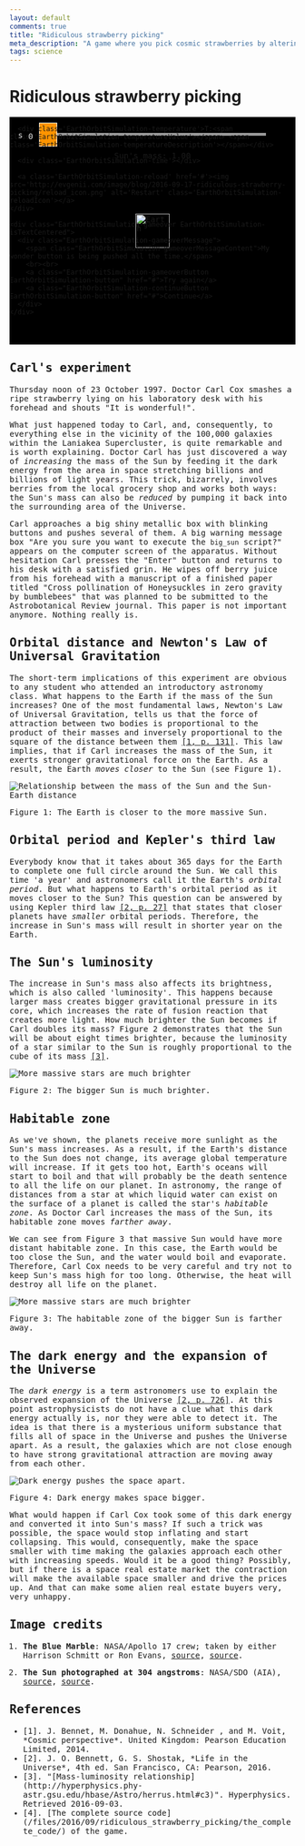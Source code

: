 ```yaml
---
layout: default
comments: true
title: "Ridiculous strawberry picking"
meta_description: "A game where you pick cosmic strawberries by altering the Earth orbit through modification of the Sun's mass"
tags: science
---
```


# Ridiculous strawberry picking

<!--

  To embed this game into your web page copy this source code until "Game END" comment.

  Note that the code uses the images loaded from http://evgenii.com web site. You will need to host these images if you want to make sure the game always works and is not dependent on evgenii.com web site.

 -->

<!--

  Ridiculous strawberry picking game

  http://evgenii.com/blog/ridiculous-strawberry-picking/

  License: Public Domain

  Image credits
  =============

  1. "The Blue Marble" By  NASA/Apollo 17 crew; taken by either Harrison Schmitt or Ron Evans. Sources: http://www.nasa.gov/images/content/115334main_image_feature_329_ys_full.jpg, https://commons.wikimedia.org/wiki/File:The_Earth_seen_from_Apollo_17.jpg

  2. "The Sun photographed at 304 angstroms" by NASA/SDO (AIA). Sources: http://sdo.gsfc.nasa.gov/assets/img/browse/2010/08/19/20100819_003221_4096_0304.jpg, https://commons.wikimedia.org/wiki/File:The_Sun_by_the_Atmospheric_Imaging_Assembly_of_NASA%27s_Solar_Dynamics_Observatory_-_20100819.jpg

-->

<!-- Styles -->
<style>
  /* Prevent browser from showing selection when the element is touched */
  .isUnselectable {
    -webkit-touch-callout: none;
    -webkit-user-select: none; /* Chrome/Safari */
    -moz-user-select: none; /* Firefox */
    -ms-user-select: none; /* IE10+ */
    -o-user-select: none;
    user-select: none;
    -webkit-tap-highlight-color: rgba(0, 0, 0, 0)
  }

  .EarthOrbitSimulator-hasHont {
    font-family: Consolas, "Andale Mono WT", "Andale Mono", "Lucida Console", "Lucida Sans Typewriter", "DejaVu Sans Mono", "Bitstream Vera Sans Mono", "Liberation Mono", "Nimbus Mono L", Monaco, "Courier New", Courier, monospace;
  }

  .EarthOrbitSimulation-alert {
    color: red;
    border: 1px solid red;
    background: #ffeeee;
    padding: 5px;
  }

  .EarthOrbitSimulation-container {
    background-color: #000000;
    position: relative;
    height: 400px;
    background-image: url("http://evgenii.com/image/blog/2016-09-17-ridiculous-strawberry-picking/starry_night.png");
    background-position: center bottom;
    background-repeat: repeat;
    background-size: 874px 260px;
  }

  .EarthOrbitSimulation-isTextCentered { text-align: center; }
  .EarthOrbitSimulation-isHidden { display: none; }

  .EarthOrbitSimulation-sun {
    position: absolute;
    width: 60px;
    top: 50%;
    left: 50%;
    margin-left: -30px;
    margin-top: -30px;
    z-index: 999;
  }

  .EarthOrbitSimulation-earth {
    position: absolute;
    width: 25px;
    top: -1000px;
    z-index: 1000;
  }

  .EarthOrbitSimulation-strawberry {
    position: absolute;
    width: 35px;
    height: 35px;
    top: 30px;
    left: 40px;
    z-index: 1000;
  }

  .EarthOrbitSimulation-canvas,
  .EarthOrbitSimulation-canvasHabitableZone { display: block; }

  .EarthOrbitSimulation-canvasHabitableZone {
    position: absolute;
    left: 0;
    top: 0;
    width: 100%;
    height: 100%;
    z-index: 1;
  }

  /*
    Game over
    ---------
  */

  .EarthOrbitSimulation-gameover {
    position: absolute;
    display: none;
    background-color: rgba(0, 0, 0, 0.1);
    left: 0;
    top: 0;
    width: 100%;
    height: 100%;
  }

  .EarthOrbitSimulation-hasGameoverMessage .EarthOrbitSimulation-gameover {
    display: block;
  }

  .EarthOrbitSimulation-hasGameoverMessage .EarthOrbitSimulation-earth {
    opacity: 0.3;
  }

  .EarthOrbitSimulation-hasGameoverMessage .EarthOrbitSimulation-sun {
    opacity: 0.3;
  }

  .EarthOrbitSimulation-hasGameoverMessage .EarthOrbitSimulation-canvasHabitableZone {
    opacity: 0.01;
  }

  .EarthOrbitSimulation-hasGameoverMessage .EarthOrbitSimulation-reload {
    display: none;
  }

  .EarthOrbitSimulation-hasGameoverMessage .EarthOrbitSimulation-strawberry {
    opacity: 0.3;
  }

  .EarthOrbitSimulation-gameoverButton {
    display: none;
  }

  .EarthOrbitSimulation-hasGameoverMessage-hasRestartButton .EarthOrbitSimulation-gameoverButton {
    display: inline;
  }

  .EarthOrbitSimulation-continueButton {
    display: inline;
  }

  .EarthOrbitSimulation-hasGameoverMessage-hasRestartButton .EarthOrbitSimulation-continueButton {
    display: none;
  }

  .EarthOrbitSimulation-gameoverMessageContent {
    text-shadow:
      0px 0px 2px #000000,
      1px 1px 1px #000000,
      -1px -1px 1px #000000,
      1px -1px 1px #000000,
      -1px 1px 1px #000000,
      2px 2px 1px #000000,
      -2px -2px 1px #000000,
      2px -2px 1px #000000,
      -2px 2px 1px #000000;
  }

  .EarthOrbitSimulation-gameoverMessage {
    color: #DDDDDD;
    font-size: 1em;
    line-height: 1.3;
    position: relative;
    padding: 10px;
    top: 50%;
    max-width: 800px;
    margin-left: auto;
    margin-right: auto;
    -webkit-transform: translateY(-50%);
    -ms-transform: translateY(-50%);
    transform: translateY(-50%);
  }

  @media (min-width: 600px) {
    .EarthOrbitSimulation-gameoverMessage {
      font-size: 1.2em;
      line-height: 1.5;
    }
  }

  .EarthOrbitSimulation-button {
    color: #ffb100;
    padding: 10px 15px;
    text-decoration: none;
    border-radius: 10px;
    border: 1px solid #ffb100;
  }

  /*
    Hud display
    ---------
  */

  .EarthOrbitSimulation-hudContainer {
    position: absolute;
    height: 100%;
    width: 100%;
    z-index: 1001;
  }

  .EarthOrbitSimulation-hudContainerChild {
    position: relative;
    width: 100%;
    height: 100%;
    max-width: 600px;
    margin-left: auto;
    margin-right: auto;
  }

  /*
    Reload button
    ---------
  */

  .EarthOrbitSimulation-reload {
    position: absolute;
    display: block;
    bottom: 10px;
    right: 15px;
    width: 40px;
    height: 40px;
    outline: none;
  }

  .EarthOrbitSimulation-reload:focus { outline: none; }

  .EarthOrbitSimulation-reloadIcon {
    width: 100%;
    border : 0;
  }

  /*
    Strawberry counter
    ---------
  */

  .EarthOrbitSimulation-strawberryCounter {
    position: absolute;
    top: 10px;
    left: 15px;
    color: #DDDDDD;
    z-index: 1;
  }

  .EarthOrbitSimulation-strawberryCounterImage {
    width: 15px;
    margin-right: 3px;
  }

  .EarthOrbitSimulation-strawberryCounter-isBlinking {
    -webkit-animation: blink-animation 0.3s steps(2, start) infinite;
    animation: blink-animation 0.3s steps(2, start) infinite;
    -webkit-animation-iteration-count: 4; /* Chrome, Safari, Opera */
    animation-iteration-count: 4;
  }

  /*
    Climate
    ---------
  */

  .EarthOrbitSimulation-temperature {
    position: absolute;
    bottom: 10px;
    left: 15px;
    color: #DDDDDD;
    z-index: 1;
  }

  .EarthOrbitSimulation-hasTooHotWarning {
    background-color: red;
    color: white;
    padding-left: 3px;
    padding-right: 3px;
  }

  .EarthOrbitSimulation-hasTooColdWarning {
    background-color: #BEC7FF;
    color: black;
    padding-left: 3px;
    padding-right: 3px;
  }

  /*
    Time
    ---------
  */

  .EarthOrbitSimulation-time {
    position: absolute;
    top: 10px;
    right: 15px;
    color: #DDDDDD;
    z-index: 1;
  }

  /* Blinking */
  .EarthOrbitSimulation-isBlinking {
    -webkit-animation: blink-animation 0.6s steps(2, start) infinite;
    animation: blink-animation 0.6s steps(2, start) infinite;
  }

  @-webkit-keyframes blink-animation {
    to {
      visibility: hidden;
    }
  }
  @keyframes blink-animation {
    to {
      visibility: hidden;
    }
  }

  .EarthOrbitSimulation-massSlider {
    max-width: 400px;
    margin: 0 auto;
  }

  /*

  Sick Slider
  --------------

  */

  .SickSlider {
    position: relative;
    height: 60px;
    cursor: pointer;
    z-index: 900;
  }

  .SickSlider-stripe {
    height: 5px;
    width: 100%;
    background-color: #999999;
    position: absolute;
    top: 28px;
    left: 0px;
  }

  .SickSlider-head {
    position: absolute;
    top: 10px;
    left: 0;
    width: 30px;
    height: 40px;
    background-color: #ff9400;
    border: 1px solid #FFFFFF;
  }
</style>

<div class="EarthOrbitSimulation EarthOrbitSimulator-hasHont">
<!-- Message shown in old browsers. -->
<p id="EarthOrbitSimulation-notSupportedMessage" class="EarthOrbitSimulation-alert EarthOrbitSimulation-isHidden">Please use a newer browser to see the simulation.</p>

<div class="EarthOrbitSimulation-container isFullScreenWide isUnselectable">
  <img src='http://evgenii.com/image/blog/2016-09-17-ridiculous-strawberry-picking/sun.png' alt='Earth' class='EarthOrbitSimulation-sun'>

  <img src='http://evgenii.com/image/blog/2016-09-17-ridiculous-strawberry-picking/earth.png' alt='Earth' class='EarthOrbitSimulation-earth'>


  <div class='EarthOrbitSimulation-hudContainer'>
    <div class='EarthOrbitSimulation-hudContainerChild'>
      <div class='EarthOrbitSimulation-strawberryCounter'>
        <img src='http://evgenii.com/image/blog/2016-09-17-ridiculous-strawberry-picking/strawberry.png' alt='strawberry' class='EarthOrbitSimulation-strawberryCounterImage'><span class='EarthOrbitSimulation-strawberryCounterNumber'>0</span>
      </div>

      <div class='EarthOrbitSimulation-temperature'>T:<span class='EarthOrbitSimulation-temperatureValue'></span> <span class='EarthOrbitSimulation-temperatureDescription'></span></div>

      <div class='EarthOrbitSimulation-time'></div>

      <a class='EarthOrbitSimulation-reload' href='#'><img src='http://evgenii.com/image/blog/2016-09-17-ridiculous-strawberry-picking/reload_icon.png' alt='Restart' class='EarthOrbitSimulation-reloadIcon'></a>
    </div>

    <div class="EarthOrbitSimulation-gameover EarthOrbitSimulation-isTextCentered">
      <div class="EarthOrbitSimulation-gameoverMessage">
        <span class="EarthOrbitSimulation-gameoverMessageContent">My wonder button is being pushed all the time.</span>
        <br><br>
        <a class="EarthOrbitSimulation-gameoverButton EarthOrbitSimulation-button" href="#">Try again</a>
        <a class="EarthOrbitSimulation-continueButton EarthOrbitSimulation-button" href="#">Continue</a>
      </div>
    </div>
  </div>

  <canvas class="EarthOrbitSimulation-canvas"></canvas>
  <canvas class="EarthOrbitSimulation-canvasHabitableZone"></canvas>
</div>

<div class="SickSlider EarthOrbitSimulation-massSlider isUnselectable" >
  <div class="SickSlider-stripe"></div>
  <div class="SickSlider-head"></div>
</div>

<div class='EarthOrbitSimulation-isTextCentered isUnselectable'>
  Sun's mass: <span class='EarthOrbitSimulation-sunsMass'>1.00</span>
</div>

<p class='EarthOrbitSimulation-debugOutput'></p>
</div>

<script>

(function(){
  // A Slider UI element
  function SickSlider(sliderElementSelector) {
    var that = {
      // A function that will be called when user changes the slider position.
      // The function will be passed the slider position: a number between 0 and 1.
      onSliderChange: null,
      // Store the previous slider value in order to prevent calling onSliderChange function with the same argument
      previousSliderValue: -42,
      // Does not react to user input when false
      enabled: true,
      didRequestUpdateOnNextFrame: false
    };

    // Initializes the slider element
    //
    // Arguments:
    //   sliderElementSelector: A CSS selector of the SickSlider element.
    that.init = function(sliderElementSelector) {
      that.slider = document.querySelector(sliderElementSelector);
      that.sliderHead = that.slider.querySelector(".SickSlider-head");
      var sliding = false;

      // Start dragging slider
      // -----------------

      that.slider.addEventListener("mousedown", function(e) {
        sliding = true;
        that.updateHeadPositionOnTouch(e);
      });

      that.slider.addEventListener("touchstart", function(e) {
        sliding = true;
        that.updateHeadPositionOnTouch(e);
      });

      that.slider.onselectstart = function () { return false; };

      // End dragging slider
      // -----------------

      document.addEventListener("mouseup", function(){
        sliding = false;
      });

      document.addEventListener("dragend", function(){
        sliding = false;
      });

      document.addEventListener("touchend", function(e) {
        sliding = false;
      });

      // Drag slider
      // -----------------

      document.addEventListener("mousemove", function(e) {
        if (!sliding) { return; }
        that.updateHeadPositionOnTouch(e);
      });

      document.addEventListener("touchmove", function(e) {
        if (!sliding) { return; }
        that.updateHeadPositionOnTouch(e);
      });

      that.slider.addEventListener("touchmove", function(e) {
        if (typeof e.preventDefault !== 'undefined' && e.preventDefault !== null) {
          e.preventDefault(); // Prevent screen from sliding on touch devices when the element is dragged.
        }
      });
    };

    // Returns the slider value (a number form 0 to 1) from the cursor position
    //
    // Arguments:
    //
    //   e: a touch event.
    //
    that.sliderValueFromCursor = function(e) {
      var pointerX = e.pageX;

      if (e.touches && e.touches.length > 0) {
        pointerX = e.touches[0].pageX;
      }

      pointerX = pointerX - that.slider.offsetLeft;
      var headLeft = (pointerX - 16);
      if (headLeft < 0) { headLeft = 0; }

      if ((headLeft + that.sliderHead.offsetWidth) > that.slider.offsetWidth) {
        headLeft = that.slider.offsetWidth - that.sliderHead.offsetWidth;
      }

      // Calculate slider value from head position
      var sliderWidthWithoutHead = that.slider.offsetWidth - that.sliderHead.offsetWidth;
      var sliderValue = 1;

      if (sliderWidthWithoutHead !== 0) {
        sliderValue = headLeft / sliderWidthWithoutHead;
      }

      return sliderValue;
    };

    // Changes the position of the slider
    //
    // Arguments:
    //
    //   sliderValue: a value between 0 and 1.
    //
    that.changePosition = function(sliderValue) {
      var headLeft = (that.slider.offsetWidth - that.sliderHead.offsetWidth) * sliderValue;
      that.sliderHead.style.left = headLeft + "px";
    };

    // Update the slider position and call the callback function
    //
    // Arguments:
    //
    //   e: a touch event.
    //
    that.updateHeadPositionOnTouch = function(e) {
      if (!that.enabled) { return; }
      var sliderValue = that.sliderValueFromCursor(e);

      // Handle the head change only if it changed significantly (more than 0.1%)
      if (Math.round(that.previousSliderValue * 1000) === Math.round(sliderValue * 1000)) { return; }
      that.previousSliderValue = sliderValue;

      if (!that.didRequestUpdateOnNextFrame) {
        // Update the slider on next redraw, to improve performance
        that.didRequestUpdateOnNextFrame = true;
        window.requestAnimationFrame(that.updateOnFrame);
      }
    };

    that.updateOnFrame = function() {
      that.changePosition(that.previousSliderValue);

      if (that.onSliderChange) {
        that.onSliderChange(that.previousSliderValue);
      }

      that.didRequestUpdateOnNextFrame = false;
    };

    that.init(sliderElementSelector);

    return that;
  }

  // Show debug messages on screen
  var debug = (function(){
    var debugOutput = document.querySelector(".EarthOrbitSimulation-debugOutput");

    function print(text) {
      var date = new Date();
      debugOutput.innerHTML = text + " " + date.getMilliseconds();
    }

    return {
      print: print
    };
  })();

  // Shows the current date on screen
  var simulationTime = (function(){
    var startYear = 1997,
      monthNames = ['Jan', 'Feb', 'Mar', 'Apr', 'May', 'Jun', 'Jul', 'Aug', 'Sep', 'Oct', 'Nov', 'Dec'],
      secondsSinceStartYear = (31 /*jan*/ +
        28 /*feb*/ +
        31 /*mar*/ +
        30 /*apr*/ +
        31 /*may*/ +
        30 /*jun*/ +
        31 /*jul*/ +
        31 /*aug*/ +
        30 /*sep*/ +
        23 /*oct*/) * 24 * 3600 +
      12 * 3600 /*noon*/,
      numberOfSimulatedSecondsSinceStart = secondsSinceStartYear, // Seconds since the start of the simulations,
      updateCycle = -1, // Used to limit the number of climate calculations, in order to improve performance
      secondsInSiderealYear = 365.242189 * 24 * 3600, // The length of the sidereal year for the Earth, in seconds
      timeElement = document.querySelector(".EarthOrbitSimulation-time"),
      previousTime = "";

    // The function is called on each frame, which is 60 time per second
    function update() {
      if (physics.state.paused) { return; }

      numberOfSimulatedSecondsSinceStart += physics.constants.timeIncrementPerFrameInSeconds;

      updateCycle += 1;
      if (updateCycle > 5) { updateCycle = 0; }
      if (updateCycle !== 0) { return; } // Update climate only once in 10 cycles, to improve performance

      var yearsSinceStart = Math.floor(numberOfSimulatedSecondsSinceStart / secondsInSiderealYear);
      var year = startYear + yearsSinceStart;
      var secondsSinceYearStart = (numberOfSimulatedSecondsSinceStart % secondsInSiderealYear);
      var monthId = Math.floor(secondsSinceYearStart / secondsInSiderealYear * 12);
      var monthName = monthNames[monthId];
      showTime(year, monthName);
    }

    function showTime(year, month) {
      var text = month + " " + year;
      if (text === previousTime) { return; }
      timeElement.innerHTML = text;
      previousTime = text;
    }

    function reset() {
      numberOfSimulatedSecondsSinceStart = secondsSinceStartYear;
    }

    return {
      reset: reset,
      update: update
    };
  })();

  // Calculates the average global temperature on Earth
  var climate = (function() {
    var initialTemperatureCelsius = 16,
      currentTemperatureCelsius = initialTemperatureCelsius,
      updateCycle = -1, // Used to limit the number of climate calculations, in order to improve performance
      previouslyDisplayedTemperature = 0, // Stores the previously display temperature
      temperatureElement = document.querySelector(".EarthOrbitSimulation-temperatureValue"),
      temperatureDescriptionElement = document.querySelector(".EarthOrbitSimulation-temperatureDescription"),

      // The number of cycles for Earth to survive in extreme cold or hot conditions.
      maxNumberOfExtremeCyclesToSurvive = 5,

      // The  number of cycles that Earth has been under extreme cold or hot conditions.
      cyclesUnderExtremeConditions = 0;

    function update(earthSunDistanceMeters, habitableZoneInnerDistanceMeters, habitableZoneOuterDistanceMeters) {
      if (physics.state.paused) { return; }

      if (isEarthDead()) {
        physics.state.paused = true;
        var message = currentTemperatureCelsius > 10 ? "All animal species living on the surface of the planet have become extinct due to high global temperature that caused some of the water to evaporate and create a runaway greenhouse effect which increased the temperature further." : "All animal species animal species living on the surface of the planet have become extinct due to low global temperature that caused the shutdown of photosynthesis in plants.";
        gameoverMessage.show(message);
        return;
      }

      updateCycle += 1;
      if (updateCycle > 30) { updateCycle = 0; }
      if (updateCycle !== 0) { return; } // Update climate only once in 100 cycles, to improve performance

      var tempChange = 0; // Change in temperature degrees

      if (earthSunDistanceMeters < habitableZoneInnerDistanceMeters) {
        // Earth is heating
        tempChange = Math.ceil(habitableZoneInnerDistanceMeters / earthSunDistanceMeters) ;
        if (tempChange > 3) { tempChange = 3; }
        if (tempChange === 0) { tempChange = 1; }
      } else if (earthSunDistanceMeters > habitableZoneOuterDistanceMeters) {
        // Earth is cooling
        var distanceToOuterEdge = habitableZoneOuterDistanceMeters - earthSunDistanceMeters;
        tempChange = Math.floor(5 * distanceToOuterEdge / habitableZoneOuterDistanceMeters);
        if (tempChange < -5) { tempChange = -5; }
        if (tempChange === 0) { tempChange = -1; }
      } else {
        // Earth is in the habitable zone
        if (currentTemperatureCelsius != initialTemperatureCelsius) {
          // Restore the temperature
          tempChange = Math.ceil((initialTemperatureCelsius - currentTemperatureCelsius) / 5);

          if (tempChange === 0) {
            if (currentTemperatureCelsius > initialTemperatureCelsius) { tempChange = -1; }
            if (currentTemperatureCelsius < initialTemperatureCelsius) { tempChange = 1; }
          }
        }
      }

      currentTemperatureCelsius += tempChange;

      displayCurrentTemperature(currentTemperatureCelsius);
      displayTemperatureDescription();
    }

    function displayCurrentTemperature(currentTemperatureCelsius) {
      if (previouslyDisplayedTemperature === currentTemperatureCelsius) { return; }
      previouslyDisplayedTemperature = currentTemperatureCelsius;
      temperatureElement.innerHTML = currentTemperatureCelsius;
    }

    function displayTemperatureDescription(changeDegrees) {
      var description = "nice",
        showTooHotWarning = false,
        showTooColdWarning = false;

      if (currentTemperatureCelsius  > initialTemperatureCelsius) {
        if (currentTemperatureCelsius >= 40) {
          // Extremely hot
          showTooHotWarning = true;
          description = "too hot";
          cyclesUnderExtremeConditions += 1;
        } else {
          cyclesUnderExtremeConditions = 0;

          if (currentTemperatureCelsius >= 30) {
            description = "hot";
          } else if (currentTemperatureCelsius >= 20) {
            description = "warm";
          }
        }
      } else {
        if (currentTemperatureCelsius <= 0) {
          // Extremely cold
          description = "freezing";
          showTooColdWarning = true;
          cyclesUnderExtremeConditions += 1;
        } else {
          cyclesUnderExtremeConditions = 0;

          if (currentTemperatureCelsius <= 7) {
            description = "cold";
          } else if (currentTemperatureCelsius <= 12) {
            description = "cool";
          }
        }
      }

      temperatureDescriptionElement.innerHTML = description;

      // Style the description warning with blinking and color if needed
      // -----------

      var descriptionElementClass = "";

      if (showTooHotWarning) {
        descriptionElementClass = "EarthOrbitSimulation-isBlinking EarthOrbitSimulation-hasTooHotWarning";
      } else if (showTooColdWarning) {
        descriptionElementClass = "EarthOrbitSimulation-isBlinking EarthOrbitSimulation-hasTooColdWarning";
      }

      temperatureDescriptionElement.className = descriptionElementClass;
    }

    function isEarthDead() {
      return cyclesUnderExtremeConditions > maxNumberOfExtremeCyclesToSurvive;
    }

    function reset() {
      currentTemperatureCelsius = initialTemperatureCelsius;
      updateCycle = -1;
      cyclesUnderExtremeConditions = 0;
    }

    return {
      reset: reset,
      update: update
    };
  })();

  // Calculates the location of the habitable zone
  var habitableZone = (function() {
    var innerEdgeMultiplier = 0.84, // The distance in AUs of the inner edge of the habitable zone
      outerEdgeMultiplier = 1.7,   // The distance in AUs of the outer edge of the habitable zone

      values = {
        innerDistanceMeters: 1, // The distance from the Sun to the inner edge of the habitable zone, in meters
        outerDistanceMeters: 1 // The distance from the Sun to the outer edge of the habitable zone, in meters
      };

    // Update habitable zone based on the mass of the Sun.
    // `massOfTheSunRatio` is a proportion of normal mass of the Sun (default is 1).
    function update(massOfTheSunRatio) {
      var sunLuminocity = Math.pow(massOfTheSunRatio, 3);

      values.innerDistanceMeters = innerDistanceMeters(sunLuminocity);
      values.outerDistanceMeters = outerDistanceMeters(sunLuminocity);
    }

    // Returns the distance of the inner edge of the habitable zone form the Sun in meters.
    // `sunLuminocityRatio` is a proportion of Sun luminocity (default is 1).
    function innerDistanceMeters(sunLuminocityRatio) {
      return Math.sqrt(sunLuminocityRatio) * innerEdgeMultiplier * physics.constants.earthSunDistanceMeters;
    }

    // Returns the distance of the outer edge of the habitable zone form the Sun in pixels.
    function innerDistancePixels() {
      return values.innerDistanceMeters / physics.constants.scaleFactor;
    }

    // Returns the distance of the outer edge of the habitable zone form the Sun in meters.
    // `sunLuminocityRatio` is a proportion of Sun luminocity (default is 1).
    function outerDistanceMeters(sunLuminocityRatio) {
      return Math.sqrt(sunLuminocityRatio) * outerEdgeMultiplier * physics.constants.earthSunDistanceMeters;
    }

    // Returns the distance of the outer edge of the habitable zone form the Sun in pixels.
    function outerDistancePixels() {
      return values.outerDistanceMeters / physics.constants.scaleFactor;
    }

    return {
      innerDistancePixels: innerDistancePixels,
      outerDistancePixels: outerDistancePixels,
      update: update,
      values: values
    };
  })();

  var helper = (function(){
    function showBlockElement(elemenent) {
      elemenent.style.display = 'block';
    }

    function hideBlockElement(elemenent) {
      elemenent.style.display = 'none';
    }

    function showInlineElement(elemenent) {
      elemenent.style.display = 'inline';
    }

    function hideInlineElement(elemenent) {
      elemenent.style.display = 'none';
    }

    function rotateElement(element, deg) {
      element.style.webkitTransform = 'rotate(' + deg + 'deg)';
      element.style.mozTransform    = 'rotate(' + deg + 'deg)';
      element.style.msTransform     = 'rotate(' + deg + 'deg)';
      element.style.oTransform      = 'rotate(' + deg + 'deg)';
      element.style.transform       = 'rotate(' + deg + 'deg)';
    }

    function createImage(src, alt) {
      var image = document.createElement('img');
      image.setAttribute('src', src);
      image.setAttribute('alt', alt);
      return image;
    }

    /**
     * Remove item from array
     *
     * Modifies the array “in place”, i.e. the array passed as an argument
     * is modified as opposed to creating a new array. Also returns the modified
     * array for your convenience.
     *
     * Source: http://stackoverflow.com/a/36540678/297131
     */
    function removeFromArray(array, item) {
      var itemIndex;

      // Look for the item (the item can have multiple indices)
      itemIndex = array.indexOf(item);

      while (itemIndex !== -1) {
          // Remove the item, then return the modified array
          array.splice(itemIndex, 1);

          itemIndex = array.indexOf(item);
      }

      // Return the modified array
      return array;
    }

    // http://stackoverflow.com/a/5169076/297131
    function addClass(element, clazz) {
      if (!hasClass(element, clazz)) {
        element.className += " " + clazz;
      }
    }

    function removeClass(element, clazz) {
      if (hasClass(element, clazz)) {
        var reg = new RegExp('(\\s|^)' + clazz + '(\\s|$)');
        element.className = element.className.replace(reg,' ');
        element.className = element.className.trim();
      }
    }

    function hasClass(elemement, clazz) {
      return elemement.className.match(new RegExp('(\\s|^)' + clazz + '(\\s|$)'));
    }

    return {
      addClass: addClass,
      removeClass: removeClass,
      removeFromArray: removeFromArray,
      createImage: createImage,
      rotateElement: rotateElement,
      showInlineElement: showInlineElement,
      hideInlineElement: hideInlineElement,
      showBlockElement: showBlockElement,
      hideBlockElement: hideBlockElement
    };
  })();


  // Checks if two objects are collided
  var collision = (function(){
    // Return true if two object are collided
    function areCollided(objectOnePosition, objectTwoPosition, objectTwoSize) {
      var correctedObjectTwoSize = objectTwoSize * 0.8;
      var objectTwoHalf = correctedObjectTwoSize / 2;
      var objectTwoLeft = objectTwoPosition.x - objectTwoHalf;
      var objectTwoRight = objectTwoPosition.x + objectTwoHalf;
      var objectTwoRightTop = objectTwoPosition.y - objectTwoHalf;
      var objectTwoBottom = objectTwoPosition.y + objectTwoHalf;

      return (objectOnePosition.x >= objectTwoLeft && objectOnePosition.x <= objectTwoRight &&
        objectOnePosition.y >= objectTwoRightTop && objectOnePosition.y <= objectTwoBottom);
    }

    return {
      areCollided: areCollided
    };
  })();


  // Calculates the position of the Earth
  var physics = (function() {
    var constants = {
      gravitationalConstant: 6.67408 * Math.pow(10, -11),
      earthSunDistanceMeters: 1.496 * Math.pow(10, 11),
      earthAngularVelocityMetersPerSecond: 1.990986 *  Math.pow(10, -7),
      massOfTheSunKg: 1.98855 * Math.pow(10, 30),
      pixelsInOneEarthSunDistance: 100, // The length of one AU (Earth-Sun distance) in pixels.

      // The number of calculations of orbital path done in one 16 millisecond frame.
      // The higher the number, the more precise are the calculations and the slower the simulation.
      numberOfCalculationsPerFrame: 100
    };

    // A factor by which we scale the distance between the Sun and the Earth
    // in order to show it on screen
    constants.scaleFactor = constants.earthSunDistanceMeters / constants.pixelsInOneEarthSunDistance;

    // The number of seconds advanced by the animation in each frame.
    // The frames are fired 60 times per second.
    constants.timeIncrementPerFrameInSeconds = 3600 * 24 * 2;

    // The length of the time increment, in seconds.
    constants.deltaT = constants.timeIncrementPerFrameInSeconds / constants.numberOfCalculationsPerFrame;


    // Initial condition of the model
    var initialConditions = {
      distance: {
        value: constants.earthSunDistanceMeters,
        speed: 0.00
      },
      angle: {
        value: Math.PI / 6,
        speed: constants.earthAngularVelocityMetersPerSecond
      }
    };

    // Current state of the system
    var state = {
      distance: {
        value: 0,
        speed: 0
      },
      angle: {
        value: 0,
        speed: 0
      },
      massOfTheSunKg: constants.massOfTheSunKg,
      paused: false
    };

    function calculateDistanceAcceleration(state) {
      // [acceleration of distance] = [distance][angular velocity]^2 - G * M / [distance]^2
      return state.distance.value * Math.pow(state.angle.speed, 2) -
        (constants.gravitationalConstant * state.massOfTheSunKg) / Math.pow(state.distance.value, 2);
    }

    function calculateAngleAcceleration(state) {
      // [acceleration of angle] = - 2[speed][angular velocity] / [distance]
      return -2.0 * state.distance.speed * state.angle.speed / state.distance.value;
    }

    // Calculates a new value based on the time change and its derivative
    // For example, it calculates the new distance based on the distance derivative (velocity)
    // and the elapsed time interval.
    function newValue(currentValue, deltaT, derivative) {
      return currentValue + deltaT * derivative;
    }

    function resetStateToInitialConditions() {
      state.distance.value = initialConditions.distance.value;
      state.distance.speed = initialConditions.distance.speed;

      state.angle.value = initialConditions.angle.value;
      state.angle.speed = initialConditions.angle.speed;
    }

    // The distance that is used for drawing on screen
    function earthSunDistancePixels() {
      return state.distance.value / constants.scaleFactor;
    }

    // The main function that is called on every animation frame.
    // It calculates and updates the current positions of the bodies
    function updatePosition() {
      if (physics.state.paused) { return; }
      for (var i = 0; i < constants.numberOfCalculationsPerFrame; i++) {
        calculateNewPosition();
      }
    }

    // Calculates position of the Earth
    function calculateNewPosition() {
      // Calculate new distance
      var distanceAcceleration = calculateDistanceAcceleration(state);
      state.distance.speed = newValue(state.distance.speed, constants.deltaT, distanceAcceleration);
      state.distance.value = newValue(state.distance.value, constants.deltaT, state.distance.speed);

      // Calculate new angle
      var angleAcceleration = calculateAngleAcceleration(state);
      state.angle.speed = newValue(state.angle.speed, constants.deltaT, angleAcceleration);
      state.angle.value = newValue(state.angle.value, constants.deltaT, state.angle.speed);

      if (state.angle.value > 2 * Math.PI) {
        state.angle.value = state.angle.value % (2 * Math.PI);
      }
    }

    // Updates the mass of the Sun
    function updateFromUserInput(solarMassMultiplier) {
      state.massOfTheSunKg = constants.massOfTheSunKg * solarMassMultiplier;
    }

    // Returns the current mass of the Sun as a fraction of the normal mass.
    function currentSunMassRatio() {
      return state.massOfTheSunKg / constants.massOfTheSunKg;
    }

    return {
      earthSunDistancePixels: earthSunDistancePixels,
      resetStateToInitialConditions: resetStateToInitialConditions,
      currentSunMassRatio: currentSunMassRatio,
      updatePosition: updatePosition,
      initialConditions: initialConditions,
      updateFromUserInput: updateFromUserInput,
      constants: constants,
      state: state
    };
  })();

  // Show a full screen message when the game is lost
  var gameoverMessage = (function(){
    var containerElement = document.querySelector(".EarthOrbitSimulation"),
      gameoverMessageContentElement = document.querySelector(".EarthOrbitSimulation-gameoverMessageContent"),
      restartButton = document.querySelector(".EarthOrbitSimulation-gameoverButton"),
      continueButton = document.querySelector(".EarthOrbitSimulation-continueButton"),
      gameoverCssClass = 'EarthOrbitSimulation-hasGameoverMessage',
      gameoverWithRestartButtonCssClass = 'EarthOrbitSimulation-hasGameoverMessage-hasRestartButton';

    function show(message) {
      showMessage(true);
      gameoverMessageContentElement.innerHTML = message;
    }

    function showWithContinueButton(message, didClickContinue) {
      gameoverMessageContentElement.innerHTML = message;
      showMessage(false);

      continueButton.onclick = function() {
        didClickContinue();
        return false; // Prevent default click
      };
    }

    function showMessage(hasRestartButton) {
      helper.addClass(containerElement, gameoverCssClass);

      if (hasRestartButton) {
        helper.addClass(containerElement, gameoverWithRestartButtonCssClass);
      } else {
        helper.removeClass(containerElement, gameoverWithRestartButtonCssClass);
      }
    }

    function hide() {
      helper.removeClass(containerElement, gameoverCssClass);
    }

    function init() {
      restartButton.onclick = userInput.didClickRestart;
    }

    return {
      show: show,
      showWithContinueButton: showWithContinueButton,
      gameoverMessage: gameoverMessage,
      hide: hide,
      init: init
    };
  })();

  // Returns a random number, same numbers each time.
  var seedableRandom = (function(){
    var currentIndex = 1;

    // Resets the generator, the nextValue function will start returning same numbers
    function reset() {
      currentIndex = 1;
    }

    // Returns a random number between 0 and 1, inclusive
    function nextValue() {
      var value =  Math.E * 7321 * (Math.sin(Math.E * currentIndex * 121) + 1);
      value = (value > 1) ? (value % 1) : value; // always between 1 and zero
      currentIndex++;
      return value;
    }

    // Returns random boolean
    function getBoolean() {
      return nextValue() > 0.5;
    }

    return {
      nextValue: nextValue,
      getBoolean: getBoolean,
      reset: reset
    };
  })();

  // Displays the number of collected strawberries
  var strawberryCounter = (function(){
    var values = {
        collectedNumber: 0 // number of strawberries picked
      },
      strawberryCounterNumberElement = document.querySelector(".EarthOrbitSimulation-strawberryCounterNumber"),
      strawberryCounterElement = document.querySelector(".EarthOrbitSimulation-strawberryCounter");

    function reset() {
      values.collectedNumber = 0;
      strawberryCounterNumberElement.innerHTML = "0";
    }

    function increment() {
      values.collectedNumber += 1;
      strawberryCounterNumberElement.innerHTML = "" + values.collectedNumber;

      // Blink the counter
      strawberryCounterElement.className = 'EarthOrbitSimulation-strawberryCounter';
      void strawberryCounterElement.offsetWidth;
      strawberryCounterElement.className = 'EarthOrbitSimulation-strawberryCounter EarthOrbitSimulation-strawberryCounter-isBlinking';
    }

    return {
      values: values,
      reset: reset,
      increment: increment
    };
  })();

  // The pool of strawberry DOM elements.
  // Adding and removing DOM elements is relatively slow operation and can be noticeable on mobile devices.
  // We use this object for improving performance by keeping strawberry elements in the DOM
  // instead of removing and adding them each time the number of strawberries is changed on screen.
  var strawberryPool = (function() {
    var container = document.querySelector(".EarthOrbitSimulation-container"),
      cachedElements = []; // Contains existing but currently hidden strawberry elements.

    /*
      Hides the element and caches it for later use with 'getOne' function
    */
    function hideAndCache(element) {
      helper.addClass(element, 'EarthOrbitSimulation-isHidden');
      cachedElements.push(element);
    }

    /*
      Returns a strawberry element
    */
    function getOne() {
      var element = getOneFromCache();
      if (element !== null) { return element; }

      console.log('create element');
      // The cache is empty - create a new element instead and add to the DOM
      element = helper.createImage('http://evgenii.com/image/blog/2016-09-17-ridiculous-strawberry-picking/strawberry.png',
        'Cosmic strawberry');

      element.className = 'EarthOrbitSimulation-strawberry';
      container.appendChild(element);
      return element;
    }

    // Returns a strawberry element from cache or null if the cache is empty.
    function getOneFromCache() {
      if (cachedElements.lenght === 0) { return null; }
      var element = cachedElements.shift();
      if (typeof element === 'undefined' || element === null) { return null; }
      element.style.left = '100px';
      element.style.top = '-1000px';
      helper.removeClass(element, 'EarthOrbitSimulation-isHidden');
      return element;
    }

    return {
      getOne: getOne,
      hideAndCache: hideAndCache
    };
  })();

  /*
    Represents a single juicy strawberry
  */
  function OneStrawberry() {
    var that = {
      container: document.querySelector(".EarthOrbitSimulation-container"),
      element: null, // Contains the DOM element for the strawberry,
      initialDistanceFromTheSunMeters: 5.0 * physics.constants.earthSunDistanceMeters,
      distanceFromTheSunMeters: 1,
      speedMetersPerSecond: 3000.0, // How fast the strawberry is moving
      // The distance from the Sun at which the strawberry slows down form light speed to ordinary speed
      distanceFromTheSunLightSpeedOffMeters: 2.0 * physics.constants.earthSunDistanceMeters,
      lightSpeedMetersPerSecond: 200000.0, // How fast the strawberry is travelling at 'light speed'
      initialAngle: -0.2,
      angle: 1,
      strawberrySizePixels: 35.0,
      rotationClockwise: true, // When true, the strawberry is rotating clockwise
      approachCurvature: 3,
      position: {x: 1, y: 1} // Current position
    };

    /*
     Updates the strawberry position and detects collision with the Sun or the Earth.
     This function is called on every frame, 60 times per second.
    */
    that.update = function() {
      if (physics.state.paused) { return; }

      // Update strawberry position
      // ------------------

      that.updatePosition();
      var distanceFromTheSunPixels = that.distanceFromTheSunMeters / physics.constants.scaleFactor;
      that.position = that.calculatePosition(distanceFromTheSunPixels, that.angle);
      that.drawstrawberry(that.position);
    };

    that.updatePosition = function() {
      var currentSpeed = 0;

      if (that.distanceFromTheSunMeters > that.distanceFromTheSunLightSpeedOffMeters) {
        // Use light speed, too far fro the Sun
        currentSpeed = that.lightSpeedMetersPerSecond;
      } else {
        // Use normal speeed, close to the Sun
        currentSpeed = that.speedMetersPerSecond;
      }

      var distanceTravelledInOneFrame = currentSpeed * physics.constants.timeIncrementPerFrameInSeconds;
      that.distanceFromTheSunMeters -= distanceTravelledInOneFrame;
    };

     // Return true if the strawberry has collided with the Sun
    that.isCollidedWithTheSun = function() {
      var sizeOfTheSun = 1.4 * graphics.values.currentSunsSizePixels;
      if (sizeOfTheSun < 50) { sizeOfTheSun = 50; }
      return collision.areCollided(that.position, graphics.values.center, sizeOfTheSun);
    };

    // Return true if the strawberry has collided with the Earth
    that.isCollidedWithTheEarth = function() {
      return collision.areCollided(that.position, graphics.values.earthPosition, 2.0 * graphics.values.earthSize);
    };

    that.drawstrawberry = function(position) {
      var left = (position.x - that.strawberrySizePixels / 2) + "px";
      var top = (position.y - that.strawberrySizePixels / 2) + "px";
      that.element.style.left = left;
      that.element.style.top = top;
    };

    that.calculatePosition = function(distance, angle) {
      var rotationSign = that.rotationClockwise ? 1 : -1;
      // Add some curvature to the motion
      var curvature = rotationSign * Math.sin(distance / 300) * that.approachCurvature;
      var udatedAngle = curvature + angle;

      var centerX = Math.cos(udatedAngle) * distance + graphics.values.center.x;
      var centerY = Math.sin(-udatedAngle) * distance + graphics.values.center.y;

      return {
        x: centerX,
        y: centerY
      };
    };

    // Shows the strawberry element on screen
    that.showElement = function() {
      if (that.element !== null) { return; }
      that.element = strawberryPool.getOne();
    };

    // Show strawberry on screen
    that.show = function() {
      that.distanceFromTheSunMeters = that.initialDistanceFromTheSunMeters;
      that.angle = that.calculateNewAngle();
      that.approachCurvature = that.calculateNewCurvature();
      that.speedMetersPerSecond = that.calculateNewSpeed();
      that.rotationClockwise = seedableRandom.getBoolean();

      var rotationAngle = that.calculateNewRotationAngle();
      helper.rotateElement(that.element, rotationAngle);
    };

    /*
      Calculates the rotation angle for the strawberry image in degrees.
      Angle of 0 means the strawberry image is not rotatied.
    */
    that.calculateNewRotationAngle = function() {
      var correctionDegrees = -13; // correct for  the image rotation.
      var rotationAngle = that.angle / Math.PI * 180.0; // Convert to degrees
      rotationAngle = 90 - rotationAngle + correctionDegrees;
      return rotationAngle;
    };

    /*
      Calculates a curvature multiplier for the strawberry path, a value between 0 and 5.
      0 means the path is linear, and 5 means the path is highly curved.
    */
    that.calculateNewCurvature = function() {
      return 5 * seedableRandom.nextValue();
    };

    /*
      Calculates an angle at which the strawberry approaches the sun, in radians.
      Angle of 0 means, the strawberry approaches the Sun from the right.
    */
    that.calculateNewAngle = function() {
      return 2 * Math.PI * seedableRandom.nextValue();
    };

    /*
      Calculates the speed for the strawberry. The speed increases with the number of picked strawberries
      making the game harder. There is also a slight random variation in speed.
    */
    that.calculateNewSpeed = function() {
      var speedDifficultyIncrease = 25 * strawberryCounter.values.collectedNumber;
      return 2500 + (1000 * seedableRandom.nextValue()) + speedDifficultyIncrease;
    };

    that.remove = function() {
      if (that.element === null) { return; }
      strawberryPool.hideAndCache(that.element);
      that.element = null;
    };

    that.init = function() {
      that.showElement();
      that.show();
    };

    that.init();

    return that;
  }

  // Shows the strawberries
  var strawberries = (function(){
    var allStrawberries = [], // Currently shown strawberries
      // Show the "Strawberry has landed" only once
      shownstrawberryHasLandedOnEarthMessage = false,
      // Show the "Sun has been removed" message only once
      shownSunWasRemovedMessage = false;

    /*
     Updates the strawberry position and detects collision with the Sun or the Earth.
     This function is called on every frame, 60 times per second.
    */
    function update() {
      if (physics.state.paused) { return; }

      for (var i = 0; i < allStrawberries.length; i++) {
        var strawberry = allStrawberries[i];
        strawberry.update();

        isCollidedWithSun(strawberry);
        isCollidedWithEarth(strawberry);
      }
    }

    // Check if strawberry has collided with the Sun
    function isCollidedWithSun(strawberry) {
      if (!strawberry.isCollidedWithTheSun()) { return; }
      userInput.removeSun();

      if (!shownSunWasRemovedMessage) {
        physics.state.paused = true;
        shownSunWasRemovedMessage = true;

        gameoverMessage.showWithContinueButton("Greetings Earthlings! We detected an unauthorized dark energy transfer that slowed down the inflation of the Universe and triggered a cosmic real estate crisis. To restore our profits we have removed your star. We apologize for any inconvenience and wish you a good night. ~The association of intergalactic spacelords.", didTapContinueButtonAfterSunHasBeenRemoved);
      }
    }

    // Check if strawberry has collided with the Earth
    function isCollidedWithEarth(strawberry) {
      if (!strawberry.isCollidedWithTheEarth()) { return; }

      strawberryCounter.increment();
      removeOneStrawberry(strawberry);

      if (shownstrawberryHasLandedOnEarthMessage) {
        addStrawberries();
      } else {
        physics.state.paused = true;
        shownstrawberryHasLandedOnEarthMessage = true;

        gameoverMessage.showWithContinueButton("A giant strawberry-shaped object safely landed on the Earth. The landing site has soon become a popular tourist attraction where one can buy a smoothie or a strawberry-shaped souvenir.", didTapContinueButtonAfterCollisionWithEarth);
      }
    }

    function didTapContinueButtonAfterSunHasBeenRemoved() {
      gameoverMessage.hide();
      physics.state.paused = false;
    }

    function didTapContinueButtonAfterCollisionWithEarth() {
      gameoverMessage.hide();
      addStrawberries();
      physics.state.paused = false;
    }

    /*
      Start showing the first strawberry.
    */
    function reset() {
      seedableRandom.reset();
      currentStrawberriesToShow = 0;
      removeAllStrawberries();
      addStrawberries();
    }

    var currentStrawberriesToShow = 0;

    /*

      Contains the amount of strawberries to add to the screen when the given amount of picked strawberries is reached.

      For example ("0": 1) means that we start by showing one strawberry.

      When four strawberries are picked ("4": 1) we add another strawberry, now showing two in total.

      When five strawberries are picked ("5": -1) we remove one strawberry, showing one in total.

      When seven strawberries are picked ("7": 1) we add another strawberry again, showing two in total on screen.
    */
    var dataStrawberriesToAdd = {
      "0": 1,   // total 1
      "4": 1,   // total 2
      "5": -1,  // total 1
      "7": 1,   // total 2
      "8": -1,  // total 1
      "10": 1,  // total 2
      "12": 1,  // total 3
      "13": -1, // total 2
      "14": -1, // total 1
      "15": 1,  // total 2
      "17": -1, // total 1
      "20": 1,  // total 2
      "25": 1,  // total 3
      "26": -1, // total 2

      "30": 1,  // total 3
      "34": -1, // total 2
      "37": 1,  // total 3
      "38": -1, // total 2
      "40": 1,  // total 3
      "42": 1,  // total 4
      "43": -1, // total 3
      "44": -1, // total 2
      "45": 1,  // total 3
      "47": -1, // total 2
      "50": 1,  // total 3
      "55": 1,  // total 4
      "56": -1, // total 3

      "60": 1,  // total 4
      "64": -1, // total 3
      "67": 1,  // total 4
      "68": -1, // total 3
      "70": 1,  // total 4
      "72": 1,  // total 5
      "73": -1, // total 4
      "74": -1, // total 3
      "75": 1,  // total 4
      "77": -1, // total 3
      "80": 1,  // total 4
      "85": 1,  // total 5
      "86": -1  // total 4
    };

    // Returns the increase in the number of strawberries on screen.
    // 0 - same number
    // 1 - one more strawberry is added
    // -1 - the number of strawberries is reduced by one
    function strawberriesIncrease() {
      for (var numberProperty in dataStrawberriesToAdd) {
        if (dataStrawberriesToAdd.hasOwnProperty(numberProperty)) {
          var collectedNumber = parseInt(numberProperty, 10);
          if (strawberryCounter.values.collectedNumber === collectedNumber) {
            return dataStrawberriesToAdd[numberProperty];
          }
        }
      }

      return 0;
    }

    function addStrawberries() {
      currentStrawberriesToShow += strawberriesIncrease();
      var strawberriesToAdd = currentStrawberriesToShow - allStrawberries.length;
      if (strawberriesToAdd === 0 && allStrawberries.length === 0) { strawberriesToAdd = 1; }

      for (var i = 0; i < strawberriesToAdd; i++) {
        addOneStrawberry();
      }
    }

    function addOneStrawberry() {
      var strawberry = OneStrawberry();
      allStrawberries.push(strawberry);
    }

    function removeAllStrawberries() {
      for (var i = 0; i < allStrawberries.length; i++) {
        allStrawberries[i].remove();
      }

      allStrawberries = [];
    }

    function removeOneStrawberry(strawberry) {
      strawberry.remove();
      helper.removeFromArray(allStrawberries, strawberry);
    }

    return {
      reset: reset,
      update: update
    };
  })();

  // Draw the scene
  var graphics = (function() {
    var canvas = null, // Canvas DOM element.
      context = null, // Canvas context for drawing.
      canvasHabitableZone = null, // Habitable zone canvas DOM element
      contextHabitableZone = null, // Habitable zone canvas context
      canvasHeight = 400,
      colors = {
        orbitalPath: "#777777",
        habitableZoneFillColor: "#00FF00"
      },
      previousEarthPosition = null,
      earthElement,
      sunElement,
      values = {
        center: {
          x: 1,
          y: 1
        },
        earthPosition: { x: 1, y: 1 },
        earthSize: 25,
        sunsSize: 60
      };

    values.currentSunsSizePixels = values.sunsSize;

    function drawTheEarth(earthPosition) {
      var left = (earthPosition.x - values.earthSize/2) + "px";
      var top = (earthPosition.y - values.earthSize/2) + "px";
      earthElement.style.left = left;
      earthElement.style.top = top;
    }

    function calculateEarthPosition(distance, angle) {
      var centerX = Math.cos(angle) * distance + values.center.x;
      var centerY = Math.sin(-angle) * distance + values.center.y;

      return {
        x: centerX,
        y: centerY
      };
    }

    // Updates the size of the Sun based on its mass. The sunMass argument is a fraction of the real Sun's mass.
    function updateSunSizeAndBrightness(sunMass) {
      // Change brightness
      sunElement.setAttribute("style","filter:brightness(" + sunMass + "); " +
        "-webkit-filter:brightness(" + sunMass + "); ");

      var sunsDefaultWidth = values.sunsSize;
      values.currentSunsSizePixels = sunsDefaultWidth * Math.pow(sunMass, 1/3);
      sunElement.style.width = values.currentSunsSizePixels + "px";
      sunElement.style.marginLeft = -(values.currentSunsSizePixels / 2.0) + "px";
      sunElement.style.marginTop = -(values.currentSunsSizePixels / 2.0) + "px";
    }

    // Draw the habitable zone
    // `sunMassRatio` is a proportion of normal mass of the Sun (default is 1).
    function redrawHabitableZone(sunMassRatio) {
      habitableZone.update(sunMassRatio);
      contextHabitableZone.clearRect(0, 0, canvas.width, canvas.height);
      contextHabitableZone.fillStyle = colors.habitableZoneFillColor;
      contextHabitableZone.globalAlpha = 0.15;
      contextHabitableZone.beginPath();

      contextHabitableZone.arc(values.center.x, values.center.y, habitableZone.innerDistancePixels(),
        0, 2*Math.PI, true);

      contextHabitableZone.arc(values.center.x, values.center.y, habitableZone.outerDistancePixels(),
        0, 2*Math.PI, false);

      contextHabitableZone.fill();
    }

    function drawOrbitalLine(newEarthPosition) {
      if (previousEarthPosition === null) {
        previousEarthPosition = newEarthPosition;
        return;
      }

      context.beginPath();
      context.strokeStyle = colors.orbitalPath;
      context.moveTo(previousEarthPosition.x, previousEarthPosition.y);
      context.lineTo(newEarthPosition.x, newEarthPosition.y);
      context.stroke();

      previousEarthPosition = newEarthPosition;
    }

    // Return true if Earth has collided with the Sun
    function isEarthCollidedWithTheSun(earthPosition) {
      return collision.areCollided(earthPosition, values.center, values.currentSunsSizePixels);
    }

    // Draws the scene
    function drawScene(distance, angle) {
      values.earthPosition = calculateEarthPosition(distance, angle);
      drawTheEarth(values.earthPosition);
      drawOrbitalLine(values.earthPosition);

      if (isEarthCollidedWithTheSun(values.earthPosition)) {
        physics.state.paused = true;
        gameoverMessage.show("The Earth has collided with the Sun and evaporated at temperature over 5,700 degrees. It was quick and almost painless death for all life.");
      }
    }

    function showCanvasNotSupportedMessage() {
      document.getElementById("EarthOrbitSimulation-notSupportedMessage").style.display ='block';
    }

    function calculateScreenCenter() {
      values.center.x = Math.floor(canvas.width / 2);
      values.center.y = Math.floor(canvas.height / 2);
    }

    // Resize canvas to will the width of container
    function fitToContainer(){
      layoutCanvas(canvas, canvasHeight);
      layoutCanvas(canvasHabitableZone, canvasHeight);
      calculateScreenCenter();
    }

    function layoutCanvas(canvasElement, height) {
      canvasElement.style.width = '100%';
      canvasElement.style.height = height + 'px';
      canvasElement.width = canvasElement.offsetWidth;
      canvasElement.height = canvasElement.offsetHeight;
    }

    // Returns true on error and false on success
    function initCanvas() {
      // Find the canvas HTML element
      canvas = document.querySelector(".EarthOrbitSimulation-canvas");

      // Check if the browser supports canvas drawing
      if (!(window.requestAnimationFrame && canvas && canvas.getContext)) { return true; }

      // Get canvas context for drawing
      context = canvas.getContext("2d");
      if (!context) { return true; } // Error, browser does not support canvas
      return false;
    }

    // Returns true on error and false on success
    function initHabitableZoneCanvas() {
      canvasHabitableZone = document.querySelector(".EarthOrbitSimulation-canvasHabitableZone");

      // Get canvas context for drawing
      contextHabitableZone = canvasHabitableZone.getContext("2d");
      if (!contextHabitableZone) { return true; } // Error, browser does not support canvas
      return false;
    }

    // Create canvas for drawing and call success argument
    function init(success) {
      if (initCanvas()) {
        // The browser can not use canvas. Show a warning message.
        showCanvasNotSupportedMessage();
        return;
      }

      if (initHabitableZoneCanvas()) {
        // The browser can not use canvas. Show a warning message.
        showCanvasNotSupportedMessage();
        return;
      }

      // Update the size of the canvas
      fitToContainer();

      earthElement = document.querySelector(".EarthOrbitSimulation-earth");
      sunElement = document.querySelector(".EarthOrbitSimulation-sun");
      redrawHabitableZone(1);

      // Execute success callback function
      success();
    }

    function clearScene() {
      context.clearRect(0, 0, canvas.width, canvas.height);
      previousEarthPosition = null;
    }

    return {
      fitToContainer: fitToContainer,
      drawScene: drawScene,
      updateSunSizeAndBrightness: updateSunSizeAndBrightness,
      redrawHabitableZone: redrawHabitableZone,
      clearScene: clearScene,
      values: values,
      init: init
    };
  })();

  // Start the simulation
  var simulation = (function() {
    // The method is called 60 times per second
    function animate() {
      physics.updatePosition();
      simulationTime.update();
      graphics.drawScene(physics.earthSunDistancePixels(), physics.state.angle.value);
      strawberries.update();

      climate.update(physics.state.distance.value,
        habitableZone.values.innerDistanceMeters,
        habitableZone.values.outerDistanceMeters);

      window.requestAnimationFrame(animate);
    }

    function start() {
      graphics.init(function() {
        // Use the initial conditions for the simulation
        physics.resetStateToInitialConditions();
        strawberries.reset();
        gameoverMessage.init();

        // Redraw the scene if page is resized
        window.addEventListener('resize', function(event){
          graphics.fitToContainer();
          graphics.clearScene();
          console.log(physics.state.massOfTheSunKg);
          graphics.redrawHabitableZone(physics.currentSunMassRatio());
          graphics.drawScene(physics.earthSunDistancePixels(), physics.state.angle.value);
        });

        animate();
      });
    }

    return {
      start: start
    };
  })();

  // React to user input
  var userInput = (function(){
    var sunsMassElement = document.querySelector(".EarthOrbitSimulation-sunsMass");
    var restartButton = document.querySelector(".EarthOrbitSimulation-reload");
    var massSlider;

    function updateSunsMass(sliderValue) {
      var sunsMassValue = sliderValue * 2;

      if (sunsMassValue > 1) {
        sunsMassValue = Math.pow(5, sunsMassValue - 1);
      }

      var formattedMass = parseFloat(Math.round(sunsMassValue * 100) / 100).toFixed(2);
      sunsMassElement.innerHTML = formattedMass;
      physics.updateFromUserInput(sunsMassValue);
      graphics.updateSunSizeAndBrightness(sunsMassValue);
      graphics.redrawHabitableZone(sunsMassValue);
    }

    function didClickRestart() {
      gameoverMessage.hide();
      strawberryCounter.reset();
      physics.resetStateToInitialConditions();
      graphics.clearScene();
      updateSunsMass(0.5);
      massSlider.changePosition(0.5);
      climate.reset();
      physics.state.paused = false;
      simulationTime.reset();
      strawberries.reset();
      massSlider.enabled = true;
      return false; // Prevent default click
    }

    function init() {
      massSlider = SickSlider(".EarthOrbitSimulation-massSlider");
      massSlider.onSliderChange = updateSunsMass;
      massSlider.changePosition(0.5);
      restartButton.onclick = didClickRestart;
    }

    function removeSun() {
      massSlider.changePosition(0);
      massSlider.enabled = false;
      updateSunsMass(0);
    }

    return {
      didClickRestart: didClickRestart,
      removeSun: removeSun,
      init: init
    };
  })();

  userInput.init();

  simulation.start();
})();

</script>

<!-- Game END -->


## Carl's experiment


Thursday noon of 23 October 1997. Doctor Carl Cox smashes a ripe strawberry lying on his laboratory desk with his  forehead and shouts "It is wonderful!".

What just happened today to Carl, and, consequently, to everything else in the vicinity of the 100,000 galaxies within the Laniakea Supercluster, is quite remarkable and is worth explaining. Doctor Carl has just discovered a way of *increasing* the mass of the Sun by feeding it the dark energy from the area in space stretching billions and billions of light years. This trick, bizarrely, involves berries from the local grocery shop and works both ways: the Sun's mass can also be *reduced* by pumping it back into the surrounding area of the Universe.

Carl approaches a big shiny metallic box with blinking buttons and pushes several of them. A big warning message box "Are you sure you want to execute the `big_sun` script?" appears on the computer screen of the apparatus. Without hesitation Carl presses the "Enter" button and returns to his desk with a satisfied grin. He wipes off berry juice from his forehead with a manuscript of a finished paper titled "Cross pollination of Honeysuckles in zero gravity by bumblebees" that was planned to be submitted to the Astrobotanical Review journal. This paper is not important anymore. Nothing really is.

## Orbital distance and Newton's Law of Universal Gravitation

The short-term implications of this experiment are obvious to any student who attended an introductory astronomy class. What happens to the Earth if the mass of the Sun increases? One of the most fundamental laws, Newton's Law of Universal Gravitation, tells us that the force of attraction between two bodies is proportional to the product of their masses and inversely proportional to the square of the distance between them [[1, p. 131]](#references). This law implies, that if Carl increases the mass of the Sun, it exerts stronger gravitational force on the Earth. As a result, the Earth *moves closer* to the Sun (see Figure 1).


<div class='isTextCentered'>
  <img class='isMax300PxWide' src='http://evgenii.com/image/blog/2016-09-17-ridiculous-strawberry-picking/massive_sun_smaller_earth_sun_distance.png' alt='Relationship between the mass of the Sun and the Sun-Earth distance'>
  <p>Figure 1: The Earth is closer to the more massive Sun.</p>
</div>


## Orbital period and Kepler's third law

Everybody know that it takes about 365 days for the Earth to complete one full circle around the Sun. We call this time 'a year' and astronomers call it the Earth's *orbital period*. But what happens to Earth's orbital period as it moves closer to the Sun? This question can be  answered by using Kepler third law [[2, p. 27]](#references) that states that closer planets have *smaller* orbital periods. Therefore, the increase in Sun's mass will result in shorter year on the Earth.


## The Sun's luminosity

The increase in Sun's mass also affects its brightness, which is also called 'luminosity'. This happens because larger mass creates bigger gravitational pressure in its core, which increases the rate of fusion reaction that creates more light. How much brighter the Sun becomes if Carl doubles its mass? Figure 2 demonstrates that the Sun will be about eight times brighter, because the luminosity of a star similar to the Sun is roughly proportional to the cube of its mass [[3]](#references).

<div class='isTextCentered'>
  <img class='isMax500PxWide' src='http://evgenii.com/image/blog/2016-09-17-ridiculous-strawberry-picking/massive_sun_is_brighter.png' alt='More massive stars are much brighter'>
  <p>Figure 2: The bigger Sun is much brighter.</p>
</div>

## Habitable zone

As we've shown, the planets receive more sunlight as the Sun's mass increases. As a result, if the Earth's distance to the Sun does not change, its average global temperature will increase. If it gets too hot, Earth's oceans will start to boil and that will probably be the death sentence to all the life on our planet. In astronomy, the range of distances from a star at which liquid water can exist on the surface of a planet is called the star's *habitable zone*. As Doctor Carl increases the mass of the Sun, its habitable zone moves *farther away*.

We can see from Figure 3 that massive Sun would have more distant habitable zone. In this case, the Earth would be too close the Sun, and the water would boil and evaporate. Therefore, Carl Cox needs to be very careful and try not to keep Sun's mass high for too long. Otherwise, the heat will destroy all life on the planet.

<div class='isTextCentered'>
  <img class='isMax100PercentWide isTextCentered' src='http://evgenii.com/image/blog/2016-09-17-ridiculous-strawberry-picking/star_habitable_zone.png' alt='More massive stars are much brighter'>
  <p>Figure 3: The habitable zone of the bigger Sun is farther away.</p>
</div>

## The dark energy and the expansion of the Universe

The *dark energy* is a term astronomers use to explain the observed expansion of the Universe [[2, p. 726]](#references). At this point astrophysicists do not have a clue what this dark energy actually is, nor they were able to detect it. The idea is that there is a mysterious uniform substance that fills all of space in the Universe and pushes the Universe apart. As a result, the galaxies which are not close enough to have strong gravitational attraction are moving away from each other.

<div class='isTextCentered'>
  <img class='isMax300PxWide isTextCentered' src='http://evgenii.com/image/blog/2016-09-17-ridiculous-strawberry-picking/expanstion_of_universe.png' alt='Dark energy pushes the space apart.'>
  <p>Figure 4: Dark energy makes space bigger.</p>
</div>

What would happen if Carl Cox took some of this dark energy and converted it into Sun's mass? If such a trick was possible, the space would stop inflating and start collapsing. This would, consequently, make the space smaller with time making the galaxies approach each other with increasing speeds. Would it be a good thing? Possibly, but if there is a space real estate market the contraction will make the available space smaller and drive the prices up. And that can make some alien real estate buyers very, very unhappy.

## Image credits

1. **The Blue Marble**: NASA/Apollo 17 crew; taken by either Harrison Schmitt or Ron Evans, [source](http://www.nasa.gov/images/content/115334main_image_feature_329_ys_full.jpg), [source](https://commons.wikimedia.org/wiki/File:The_Earth_seen_from_Apollo_17.jpg).

1. **The Sun photographed at 304 angstroms**: NASA/SDO (AIA), [source](http://sdo.gsfc.nasa.gov/assets/img/browse/2010/08/19/20100819_003221_4096_0304.jpg), [source](https://commons.wikimedia.org/wiki/File:The_Sun_by_the_Atmospheric_Imaging_Assembly_of_NASA%27s_Solar_Dynamics_Observatory_-_20100819.jpg).

## References

<ul id='references'>
  <li>[1]. J. Bennet, M. Donahue, N. Schneider , and M. Voit, *Cosmic perspective*. United Kingdom: Pearson Education Limited, 2014.</li>

  <li>[2]. J. O. Bennett, G. S. Shostak, *Life in the Universe*, 4th ed. San Francisco, CA: Pearson, 2016.</li>

  <li>[3]. "[Mass-luminosity relationship](http://hyperphysics.phy-astr.gsu.edu/hbase/Astro/herrus.html#c3)". Hyperphysics. Retrieved 2016-09-03.</li>

  <li>[4]. [The complete source code](/files/2016/09/ridiculous_strawberry_picking/the_complete_code/) of the game.</li>
<ul>